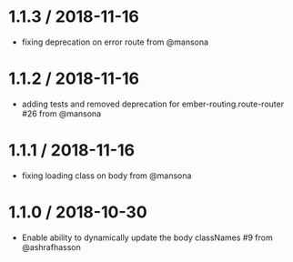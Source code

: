 
1.1.3 / 2018-11-16
==================

  * fixing deprecation on error route from @mansona

1.1.2 / 2018-11-16
==================

  * adding tests and removed deprecation for ember-routing.route-router #26 from @mansona

1.1.1 / 2018-11-16
==================

  * fixing loading class on body from @mansona

1.1.0 / 2018-10-30
==================

  * Enable ability to dynamically update the body classNames #9 from @ashrafhasson
